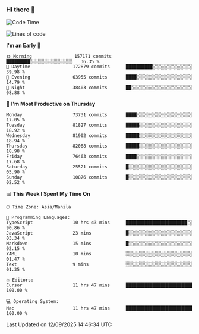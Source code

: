 ### Hi there 👋

<!--START_SECTION:waka-->
![Code Time](http://img.shields.io/badge/Code%20Time-6%2C265%20hrs%2025%20mins-blue)

![Lines of code](https://img.shields.io/badge/From%20Hello%20World%20I%27ve%20Written-146.1%20million%20lines%20of%20code-blue)

**I'm an Early 🐤** 

```text
🌞 Morning                157171 commits      █████████░░░░░░░░░░░░░░░░   36.35 % 
🌆 Daytime                172879 commits      ██████████░░░░░░░░░░░░░░░   39.98 % 
🌃 Evening                63955 commits       ████░░░░░░░░░░░░░░░░░░░░░   14.79 % 
🌙 Night                  38403 commits       ██░░░░░░░░░░░░░░░░░░░░░░░   08.88 % 
```
📅 **I'm Most Productive on Thursday** 

```text
Monday                   73731 commits       ████░░░░░░░░░░░░░░░░░░░░░   17.05 % 
Tuesday                  81827 commits       █████░░░░░░░░░░░░░░░░░░░░   18.92 % 
Wednesday                81902 commits       █████░░░░░░░░░░░░░░░░░░░░   18.94 % 
Thursday                 82088 commits       █████░░░░░░░░░░░░░░░░░░░░   18.98 % 
Friday                   76463 commits       ████░░░░░░░░░░░░░░░░░░░░░   17.68 % 
Saturday                 25521 commits       █░░░░░░░░░░░░░░░░░░░░░░░░   05.90 % 
Sunday                   10876 commits       █░░░░░░░░░░░░░░░░░░░░░░░░   02.52 % 
```


📊 **This Week I Spent My Time On** 

```text
🕑︎ Time Zone: Asia/Manila

💬 Programming Languages: 
TypeScript               10 hrs 43 mins      ███████████████████████░░   90.86 % 
JavaScript               23 mins             █░░░░░░░░░░░░░░░░░░░░░░░░   03.34 % 
Markdown                 15 mins             █░░░░░░░░░░░░░░░░░░░░░░░░   02.15 % 
YAML                     10 mins             ░░░░░░░░░░░░░░░░░░░░░░░░░   01.47 % 
Text                     9 mins              ░░░░░░░░░░░░░░░░░░░░░░░░░   01.35 % 

🔥 Editors: 
Cursor                   11 hrs 47 mins      █████████████████████████   100.00 % 

💻 Operating System: 
Mac                      11 hrs 47 mins      █████████████████████████   100.00 % 
```


 Last Updated on 12/09/2025 14:46:34 UTC
<!--END_SECTION:waka-->


<!--
**rad182/rad182** is a ✨ _special_ ✨ repository because its `README.md` (this file) appears on your GitHub profile.

Here are some ideas to get you started:

- 🔭 I’m currently working on ...
- 🌱 I’m currently learning ...
- 👯 I’m looking to collaborate on ...
- 🤔 I’m looking for help with ...
- 💬 Ask me about ...
- 📫 How to reach me: ...
- 😄 Pronouns: ...
- ⚡ Fun fact: ...
-->
